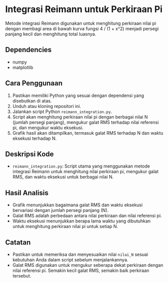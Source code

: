 # Integrasi Reimann untuk Perkiraan Pi

Metode integrasi Reimann digunakan untuk menghitung perkiraan nilai pi dengan membagi area di bawah kurva fungsi 4 / (1 + x^2) menjadi persegi panjang kecil dan menghitung total luasnya.

## Dependencies

- numpy
- matplotlib

## Cara Penggunaan

1. Pastikan memiliki Python yang sesuai dengan dependensi yang disebutkan di atas.
2. Unduh atau kloning repositori ini.
3. Jalankan script Python `reimann_integration.py`.
4. Script akan menghitung perkiraan nilai pi dengan berbagai nilai N (jumlah persegi panjang), mengukur galat RMS terhadap nilai referensi pi, dan mengukur waktu eksekusi.
5. Grafik hasil akan ditampilkan, termasuk galat RMS terhadap N dan waktu eksekusi terhadap N.

## Deskripsi Kode

- `reimann_integration.py`: Script utama yang menggunakan metode integrasi Reimann untuk menghitung nilai perkiraan pi, mengukur galat RMS, dan waktu eksekusi untuk berbagai nilai N.

## Hasil Analisis

- Grafik menunjukkan bagaimana galat RMS dan waktu eksekusi bervariasi dengan jumlah persegi panjang (N).
- Galat RMS adalah perbedaan antara nilai perkiraan dan nilai referensi pi.
- Waktu eksekusi menunjukkan berapa lama waktu yang dibutuhkan untuk menghitung perkiraan nilai pi untuk setiap N.

## Catatan

- Pastikan untuk memeriksa dan menyesuaikan nilai `nilai_N` sesuai kebutuhan Anda dalam script sebelum menjalankannya.
- Galat RMS digunakan untuk mengukur seberapa dekat perkiraan dengan nilai referensi pi. Semakin kecil galat RMS, semakin baik perkiraan tersebut.
